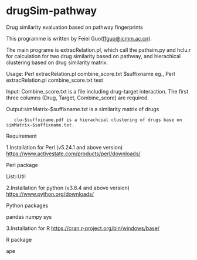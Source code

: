 # drugSim-pathway
Drug similarity evaluation based on pathway fingerprints

This programme is written by Feiei Guo(ffguo@icmm.ac.cn).

The main programe is extracRelation.pl, which call the pathsim.py and hclu.r for calculation for two drug similarity based on pathway, and hierachical clustering based on drug similarity matrix.

Usage: Perl extracRelation.pl combine_score.txt $suffixname eg., Perl extracRelation.pl combine_score.txt test

Input: Combine_score.txt is a file including drug-target interaction. The first three columns (Drug, Target, Combine_score) are required.

Output:simMatrix-$suffixname.txt is a similarity matrix of drugs

       clu-$suffxiname.pdf is a hierachcial clustering of drugs base on simMatrix-$suffixname.txt.

Requirement

1.Installation for Perl (v5.24.1 and above version)
https://www.activestate.com/products/perl/downloads/

Perl package

List::Util

2.Installation for python (v3.6.4 and above version)
https://www.python.org/downloads/

Python packages

pandas
numpy
sys

3.Installation for R
https://cran.r-project.org/bin/windows/base/

R package

ape
